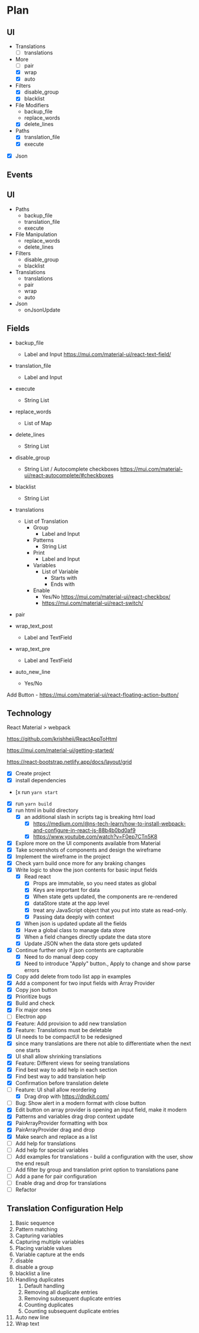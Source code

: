 # Plan

## UI

- Translations
  - [ ] translations
- More
  - [ ] pair
  - [x] wrap
  - [x] auto
- Filters
  - [x] disable_group
  - [x] blacklist
- File Modifiers
  - backup_file
  - replace_words
  - [x] delete_lines
- Paths
  - [x] translation_file
  - [x] execute
- [x] Json

## Events

## UI

- Paths
  - backup_file
  - translation_file
  - execute
- File Manipulation
  - replace_words
  - delete_lines
- Filters
  - disable_group
  - blacklist
- Translations
  - translations
  - pair
  - wrap
  - auto
- Json
  - onJsonUpdate

## Fields

- backup_file
  - Label and Input <https://mui.com/material-ui/react-text-field/>
- translation_file
  - Label and Input
- execute
  - String List

- replace_words
  - List of Map
- delete_lines
  - String List

- disable_group
  - String List / Autocomplete checkboxes <https://mui.com/material-ui/react-autocomplete/#checkboxes>
- blacklist
  - String List
- translations
  - List of Translation
    - Group
      - Label and Input
    - Patterns
      - String List
    - Print
      - Label and Input
    - Variables
      - List of Variable
        - Starts with
        - Ends with
    - Enable
      - Yes/No <https://mui.com/material-ui/react-checkbox/>
      - <https://mui.com/material-ui/react-switch/>
- pair
- wrap_text_post
  - Label and TextField
- wrap_text_pre
  - Label and TextField
- auto_new_line
  - Yes/No

Add Button - <https://mui.com/material-ui/react-floating-action-button/>

## Technology

React Material > webpack

<https://github.com/krishheii/ReactAppToHtml>

<https://mui.com/material-ui/getting-started/>

<https://react-bootstrap.netlify.app/docs/layout/grid>

- [x] Create project
- [x] install dependencies
- [x run `yarn start`
- [x] run `yarn build`
- [x] run html in build directory
  - [x] an additional slash in scripts tag is breaking html load
    - [x] <https://medium.com/@ns-tech-learn/how-to-install-webpack-and-configure-in-react-js-88b4b0bd0af9>
    - [x] <https://www.youtube.com/watch?v=F0ep7CTn5K8>
- [x] Explore more on the UI components available from Material
- [x] Take screenshots of components and design the wireframe
- [x] Implement the wireframe in the project
- [x] Check yarn build once more for any braking changes
- [x] Write logic to show the json contents for basic input fields
  - [x] Read react
    - [x] Props are immutable, so you need states as global
    - [x] Keys are important for data
    - [x] When state gets updated, the components are re-rendered
    - [x] dataStore state at the app level
    - [x] treat any JavaScript object that you put into state as read-only.
    - [x] Passing data deeply with context
  - [x] When json is updated update all the fields
  - [x] Have a global class to manage data store
  - [x] When a field changes directly update the data store
  - [x] Update JSON when the data store gets updated
- [x] Continue further only if json contents are capturable
  - [x] Need to do manual deep copy
  - [x] Need to introduce "Apply" button., Apply to change and show parse errors
- [x] Copy add delete from todo list app in examples
- [x] Add a component for two input fields with Array Provider
- [x] Copy json button
- [x] Prioritize bugs
- [x] Build and check
- [x] Fix major ones
- [ ] Electron app
- [x] Feature: Add provision to add new translation
- [x] Feature: Translations must be deletable
- [x] UI needs to be compactUI to be redesigned
- [x] since many translations are there not able to differentiate when the next one starts
- [x] UI shall allow shrinking translations
- [x] Feature: Different views for seeing translations
- [x] Find best way to add help in each section
- [x] Find best way to add translation help
- [x] Confirmation before translation delete
- [ ] Feature: UI shall allow reordering
  - [x] Drag drop with <https://dndkit.com/>  
- [ ] Bug: Show alert in a modern format with close button
- [x] Edit button on array provider is opening an input field, make it modern
- [x] Patterns and variables drag drop context update
- [x] PairArrayProvider formatting with box
- [x] PairArrayProvider drag and drop
- [x] Make search and replace as a list
- [ ] Add help for translations
- [ ] Add help for special variables
- [ ] Add examples for translations - build a configuration with the user, show the end result
- [ ] Add filter by group and translation print option to translations pane
- [ ] Add a pane for pair configuration
- [ ] Enable drag and drop for translations
- [ ] Refactor

## Translation Configuration Help

1. Basic sequence
2. Pattern matching
3. Capturing variables
4. Capturing multiple variables
5. Placing variable values
6. Variable capture at the ends
7. disable
8. disable a group
9. blacklist a line
10. Handling duplicates
    1. Default handling
    2. Removing all duplicate entries
    3. Removing subsequent duplicate entries
    4. Counting duplicates
    5. Counting subsequent duplicate entries
11. Auto new line
12. Wrap text
